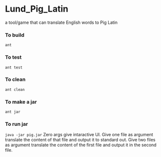# Lund_Pig_Latin
a tool/game that can translate English words to Pig Latin

### To build
 `ant`
 
### To test
 `ant test`
 
### To clean
 `ant clean`
 
### To make a jar
 `ant jar`
 
### To run jar
 `java -jar pig.jar`
 Zero args give intaractive UI.
 Give one file as argument translate the content of that file and output it to standard out.
 Give two files as argument translate the content of the first file and output it in the second file.
 
